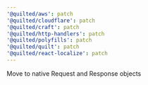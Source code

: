 ```yaml
---
'@quilted/aws': patch
'@quilted/cloudflare': patch
'@quilted/craft': patch
'@quilted/http-handlers': patch
'@quilted/polyfills': patch
'@quilted/quilt': patch
'@quilted/react-localize': patch
---
```


Move to native Request and Response objects
